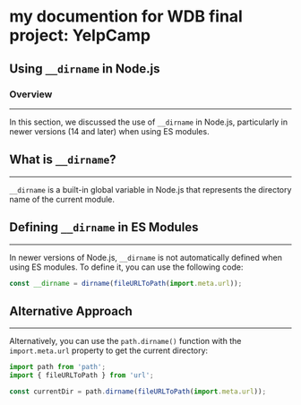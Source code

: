 # my documention for WDB final project: YelpCamp

## Using `__dirname` in Node.js


### Overview

------------

In this section, we discussed the use of `__dirname` in Node.js, particularly in newer versions (14 and later) when using ES modules.

## What is `__dirname`?

------------------------

`__dirname` is a built-in global variable in Node.js that represents the directory name of the current module.

## Defining `__dirname` in ES Modules

--------------------------------------

In newer versions of Node.js, `__dirname` is not automatically defined when using ES modules. To define it, you can use the following code:

```javascript
const __dirname = dirname(fileURLToPath(import.meta.url));
```

## Alternative Approach

-------------------------

Alternatively, you can use the `path.dirname()` function with the `import.meta.url` property to get the current directory:

```javascript
import path from 'path';
import { fileURLToPath } from 'url';

const currentDir = path.dirname(fileURLToPath(import.meta.url));
```
